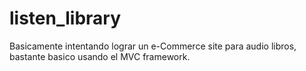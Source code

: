 # listen_library

Basicamente intentando lograr un e-Commerce site para audio libros, bastante basico usando el MVC framework.
